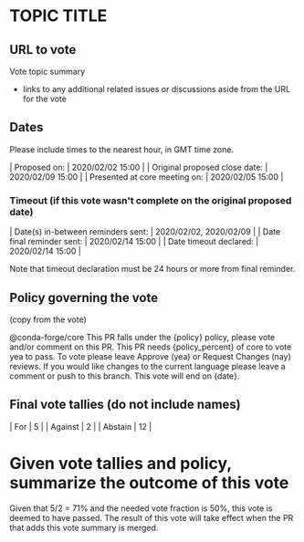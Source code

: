 # TOPIC TITLE
## URL to vote

Vote topic summary

* links to any additional related issues or discussions aside
from the URL for the vote

## Dates

Please include times to the nearest hour, in GMT time zone.

| Proposed on:   |  2020/02/02 15:00 |
| Original proposed close date:   |  2020/02/09 15:00 |
| Presented at core meeting on:   |  2020/02/05 15:00 |

### Timeout (if this vote wasn't complete on the original proposed date)

| Date(s) in-between reminders sent:   |  2020/02/02, 2020/02/09 |
| Date final reminder sent:   |  2020/02/14 15:00 |
| Date timeout declared:   |  2020/02/14 15:00 |

Note that timeout declaration must be 24 hours or more from final reminder.

## Policy governing the vote
(copy from the vote)

@conda-forge/core
This PR falls under the {policy} policy, please vote and/or comment on this PR.
This PR needs {policy_percent} of core to vote yea to pass.
To vote please leave Approve (yea) or Request Changes (nay) reviews.
If you would like changes to the current language please leave a comment or push
to this branch.
This vote will end on {date}.

## Final vote tallies (do not include names)

| For   |   5 |
| Against   |   2  |
| Abstain   |   12  |

# Given vote tallies and policy, summarize the outcome of this vote

Given that 5/2 = 71% and the needed vote fraction is 50%, this vote is deemed
to have passed.  The result of this vote will take effect when the PR that adds
this vote summary is merged.
